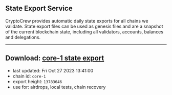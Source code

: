 ## State Export Service
CryptoCrew provides automatic daily state exports for all chains we validate. State export files can be used as genesis files and are a snapshot of the current blockchain state, including all validators, accounts, balances and delegations.

---
**Download: [core-1 state export](https://dl.ccvalidators.com/SERVICE/persistence/core-1_export_13783646.json)**
---

- last updated: Fri Oct 27 2023 13:41:00
- chain id: `core-1`
- export height: `13783646`
- use for: airdrops, local tests, chain recovery
